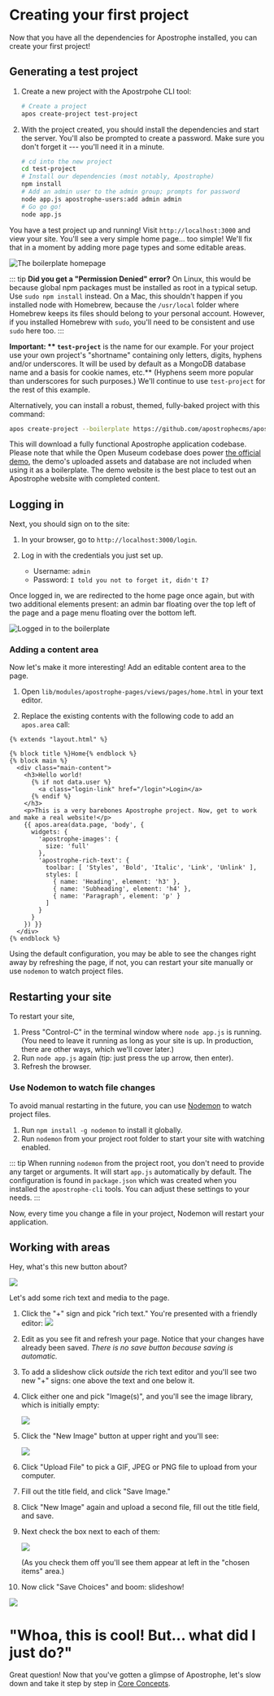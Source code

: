 # Creating your first project

Now that you have all the dependencies for Apostrophe installed, you can create your first project!

## Generating a test project

1. Create a new project with the Apostrpohe CLI tool:

    ```bash
    # Create a project
    apos create-project test-project
    ```
2. With the project created, you should install the dependencies and start the server. You'll also be prompted to create a password. Make sure you don't forget it --- you'll need it in a minute.

    ```bash
    # cd into the new project
    cd test-project
    # Install our dependencies (most notably, Apostrophe)
    npm install
    # Add an admin user to the admin group; prompts for password
    node app.js apostrophe-users:add admin admin
    # Go go go!
    node app.js
    ```

You have a test project up and running! Visit `http://localhost:3000` and view your site. You'll see a very simple home page... too simple! We'll fix that in a moment by adding more page types and some editable areas.

![The boilerplate homepage](../../images/assets/boilerplate_loggedout.png)

::: tip
**Did you get a "Permission Denied" error?** On Linux, this would be because global npm packages must be installed as root in a typical setup. Use `sudo npm install` instead. On a Mac, this shouldn't happen if you installed node with Homebrew, because the `/usr/local` folder where Homebrew keeps its files should belong to your personal account. However, if you installed Homebrew with `sudo`, you'll need to be consistent and use `sudo` here too.
:::

**Important: ** `test-project`** is the name for our example. For your project use your own project's "shortname" containing only letters, digits, hyphens and/or underscores. It will be used by default as a MongoDB database name and a basis for cookie names, etc.** (Hyphens seem more popular than underscores for such purposes.) We'll continue to use `test-project` for the rest of this example.

Alternatively, you can install a robust, themed, fully-baked project with this command:

```bash
apos create-project --boilerplate https://github.com/apostrophecms/apostrophe-open-museum test-project
```

This will download a fully functional Apostrophe application codebase. Please note that while the Open Museum codebase does power [the official demo](http://demo.apostrophecms.org), the demo's uploaded assets and database are not included when using it as a boilerplate. The demo website is the best place to test out an Apostrophe website with completed content.

## Logging in

Next, you should sign on to the site:


1. In your browser, go to `http://localhost:3000/login`.

2. Log in with the credentials you just set up.
    * Username: `admin`
    * Password: `I told you not to forget it, didn't I?`

Once logged in, we are redirected to the home page once again, but with two additional elements present: an admin bar floating over the top left of the page and a page menu floating over the bottom left.

![Logged in to the boilerplate](../../images/assets/boilerplate_loggedin.png)

### Adding a content area

Now let's make it more interesting! Add an editable content area to the page.

1. Open `lib/modules/apostrophe-pages/views/pages/home.html` in your text editor.

2. Replace the existing contents with the following code to add an `apos.area` call:

```markup
{% extends "layout.html" %}

{% block title %}Home{% endblock %}
{% block main %}
  <div class="main-content">
    <h3>Hello world!
      {% if not data.user %}
        <a class="login-link" href="/login">Login</a>
      {% endif %}
    </h3>
    <p>This is a very barebones Apostrophe project. Now, get to work and make a real website!</p>
    {{ apos.area(data.page, 'body', {
      widgets: {
        'apostrophe-images': {
          size: 'full'
        },
        'apostrophe-rich-text': {
          toolbar: [ 'Styles', 'Bold', 'Italic', 'Link', 'Unlink' ],
          styles: [
            { name: 'Heading', element: 'h3' },
            { name: 'Subheading', element: 'h4' },
            { name: 'Paragraph', element: 'p' }
          ]
        }
      }
    }) }}
  </div>
{% endblock %}
```

Using the default configuration, you may be able to see the changes right away by refreshing the page, if not, you can restart your site manually or use `nodemon` to watch project files.

## Restarting your site

To restart your site,

1. Press "Control-C" in the terminal window where `node app.js` is running. \(You need to leave it running as long as your site is up. In production, there are other ways, which we'll cover later.\)
2. Run `node app.js` again \(tip: just press the up arrow, then enter\).
3. Refresh the browser.

### Use Nodemon to watch file changes

To avoid manual restarting in the future, you can use [Nodemon](https://nodemon.io) to watch project files.

1. Run `npm install -g nodemon` to install it globally.
2. Run `nodemon` from your project root folder to start your site with watching enabled.

::: tip
When running `nodemon` from the project root, you don't need to provide any target or arguments. It will start `app.js` automatically by default. The configuration is found in `package.json` which was created when you installed the `apostrophe-cli` tools. You can adjust these settings to your needs.
:::

Now, every time you change a file in your project, Nodemon will restart your application.

## Working with areas

Hey, what's this new button about?

![](../../images/assets/tutorial-plus-button.png)

Let's add some rich text and media to the page.

1.  Click the "+" sign and pick "rich text." You're presented with a friendly editor:
    ![](../../images/assets/tutorial-rich-text-editor.png)

2.  Edit as you see fit and refresh your page. Notice that your changes have already been saved. _There is no save button because saving is automatic._

3.  To add a slideshow click _outside_ the rich text editor and you'll see two new "+" signs: one above the text and one below it.

4.  Click either one and pick "Image\(s\)", and you'll see the image library, which is initially empty:

    ![](../../images/assets/tutorial-images-library.png)

5.  Click the "New Image" button at upper right and you'll see:

    ![](../../images/assets/tutorial-new-image.png)

6.  Click "Upload File" to pick a GIF, JPEG or PNG file to upload from your computer.

7.  Fill out the title field, and click "Save Image."

8.  Click "New Image" again and upload a second file, fill out the title field, and save.

9.  Next check the box next to each of them:

    ![](../../images/assets/tutorial-select-images.png)

    \(As you check them off you'll see them appear at left in the "chosen items" area.\)

10. Now click "Save Choices" and boom: slideshow!

![](../../images/assets/tutorial-slideshow.gif)

# "Whoa, this is cool! But... what did I just do?"

Great question! Now that you've gotten a glimpse of Apostrophe, let's slow down and take it step by step in [Core Concepts](/core-concepts/README.md).

